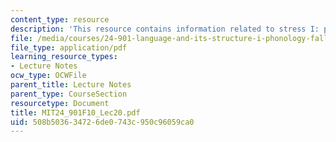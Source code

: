 ```yaml
---
content_type: resource
description: 'This resource contains information related to stress I: prominence. '
file: /media/courses/24-901-language-and-its-structure-i-phonology-fall-2010/508b503634726de0743c950c96059ca0_MIT24_901F10_Lec20.pdf
file_type: application/pdf
learning_resource_types:
- Lecture Notes
ocw_type: OCWFile
parent_title: Lecture Notes
parent_type: CourseSection
resourcetype: Document
title: MIT24_901F10_Lec20.pdf
uid: 508b5036-3472-6de0-743c-950c96059ca0
---
```

